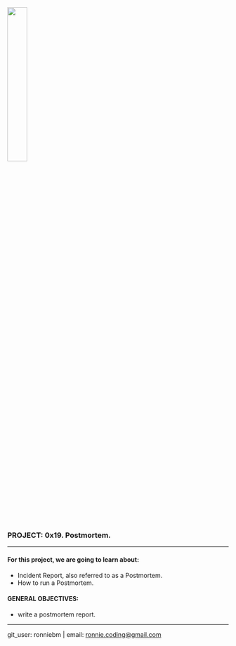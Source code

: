 <img src="https://camo.githubusercontent.com/04a8a9a456b8ecafad2eb4f2cff6803cd0194496/687474703a2f2f7777772e686f6c626572746f6e7363686f6f6c2e636f6d2f686f6c626572746f6e2d6c6f676f2e706e67" width=30%/>  

### PROJECT:  0x19. Postmortem.  
---



#### For this project, we are going to learn about:<br>

- Incident Report, also referred to as a Postmortem.  
- How to run a Postmortem.  



#### GENERAL OBJECTIVES:<br>

- write a postmortem report.  


---
git_user: ronniebm  |  email: ronnie.coding@gmail.com  